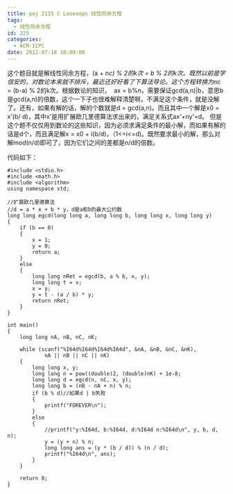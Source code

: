 ```yaml
---
title: poj 2115 C Looooops 线性同余方程
tags:
  - 线性同余方程
id: 225
categories:
  - ACM-ICPC
date: 2012-07-18 10:00:00
---
```


这个题目就是解线性同余方程，(a + n*c) % 2的k次 = b % 2的k次。既然以前是学信安的，对数论本来就不排斥，最近还好好看了下算法导论。这个方程转换为n*c = (b-a) % 2的k次。根据数论的知识，  ax = b%n，需要保证gcd(a,n)|b，意思b是gcd(a,n)的倍数，这个一下子也很难解释清楚啊，不满足这个条件，就是没解了。还有，如果有解的话，解的个数就是d = gcd(a,n)。而且其中一个解是x0 = x'(b/ d)，其中x'是用扩展欧几里德算法求出来的，满足关系式a*x'+n*y'=d。
但是这个题不仅仅用到数论的这些知识，因为必须求满足条件的最小解，而如果有解的话是d个，而且满足解x = x0 + i(b/d)，（1<=i<=d)。既然要求最小的解，那么对解mod(n/d)即可了，因为它们之间的差都是n/d的倍数。

代码如下：
``` stylus
#include <stdio.h>
#include <math.h>
#include <algorithm>
using namespace std;

//扩展欧几里德算法
//d = a * x + b * y，d是a和b的最大公约数
long long egcd(long long a, long long b, long long x, long long y)
{
    if (b == 0)
    {
        x = 1;
        y = 0;
        return a;
    }
    else
    {
        long long nRet = egcd(b, a % b, x, y);
        long long t = x;
        x = y;
        y = t - (a / b) * y;
        return nRet;
    }
}

int main()
{
    long long nA, nB, nC, nK;

    while (scanf("%I64d%I64d%I64d%I64d", &nA, &nB, &nC, &nK),
            nA || nB || nC || nK)
    {
        long long x, y;
        long long n = pow((double)2, (double)nK) + 1e-8;
        long long d = egcd(n, nC, x, y);
        long long b = (nB - nA + n) % n;
        if (b % d)//如果d | b失败
        {
            printf("FOREVER\n");
        }
        else
        {
            //printf("y:%I64d, b:%I64d, d:%I64d n:%I64d\n", y, b, d, n);
            y = (y + n) % n;
            long long ans = (y * (b / d)) % (n / d);
            printf("%I64d\n", ans);
        }
    }

    return 0;
}
```